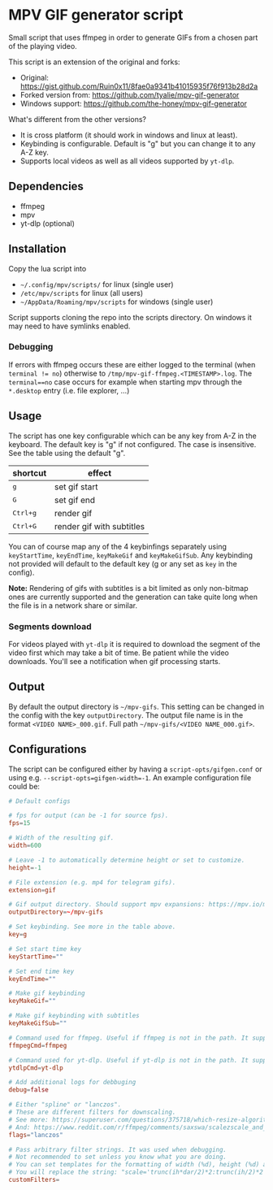# MPV GIF generator script

Small script that uses ffmpeg in order to generate GIFs from a chosen part of the playing video.

This script is an extension of the original and forks:
- Original: https://gist.github.com/Ruin0x11/8fae0a9341b41015935f76f913b28d2a
- Forked version from: https://github.com/tyalie/mpv-gif-generator
- Windows support: https://github.com/the-honey/mpv-gif-generator

What's different from the other versions?
- It is cross platform (it should work in windows and linux at least).
- Keybinding is configurable. Default is "g" but you can change it to any A-Z key.
- Supports local videos as well as all videos supported by `yt-dlp`.

## Dependencies
- ffmpeg
- mpv
- yt-dlp (optional)

## Installation

Copy the lua script into
- `~/.config/mpv/scripts/` for linux (single user)
- `/etc/mpv/scripts` for linux (all users)
- `~/AppData/Roaming/mpv/scripts` for windows (single user)

Script supports cloning the repo into the scripts directory. On windows it may need to have
symlinks enabled.

### Debugging

If errors with ffmpeg occurs these are either logged to the terminal (when `terminal != no`) otherwise to `/tmp/mpv-gif-ffmpeg.<TIMESTAMP>.log`. The `terminal==no` case occurs for example when
starting mpv through the `*.desktop` entry (i.e. file explorer, …)

## Usage

The script has one key configurable which can be any key from A-Z in the keyboard. The default key is "g" if not configured. The case is insensitive. See the table using the default "g".

| shortcut          | effect                    |
| ----------------- | ------------------------- |
| <kbd>g</kbd>      | set gif start             |
| <kbd>G</kbd>      | set gif end               |
| <kbd>Ctrl+g</kbd> | render gif                |
| <kbd>Ctrl+G</kbd> | render gif with subtitles |

You can of course map any of the 4 keybinfings separately using `keyStartTime`, `keyEndTime`, `keyMakeGif` and `keyMakeGifSub`. Any keybinding not provided will default to the default key (g or any set as `key` in the config).

**Note:** Rendering of gifs with subtitles is a bit limited as only non-bitmap ones are currently supported and the generation can take quite long when the file is in a network share or similar.

### Segments download

For videos played with `yt-dlp` it is required to download the segment of the video first which may take a bit of time. Be patient while the video downloads. You'll see a notification when gif processing starts.

## Output
By default the output directory is `~/mpv-gifs`. This setting can be changed in the config with the key `outputDirectory`.
The output file name is in the format `<VIDEO NAME>_000.gif`. Full path `~/mpv-gifs/<VIDEO NAME_000.gif>`.

## Configurations
The script can be configured either by having a `script-opts/gifgen.conf` or using e.g. `--script-opts=gifgen-width=-1`. An example configuration file could be:

```conf
# Default configs

# fps for output (can be -1 for source fps).
fps=15

# Width of the resulting gif.
width=600

# Leave -1 to automatically determine height or set to customize.
height=-1

# File extension (e.g. mp4 for telegram gifs).
extension=gif

# Gif output directory. Should support mpv expansions: https://mpv.io/manual/master/#paths
outputDirectory=~/mpv-gifs

# Set keybinding. See more in the table above.
key=g

# Set start time key
keyStartTime=""

# Set end time key
keyEndTime=""

# Make gif keybinding
keyMakeGif=""

# Make gif keybinding with subtitles
keyMakeGifSub=""

# Command used for ffmpeg. Useful if ffmpeg is not in the path. It supports mpv expansions.
ffmpegCmd=ffmpeg

# Command used for yt-dlp. Useful if yt-dlp is not in the path. It supports mpv expansions.
ytdlpCmd=yt-dlp

# Add additional logs for debbuging
debug=false

# Either "spline" or "lanczos".
# These are different filters for downscaling.
# See more: https://superuser.com/questions/375718/which-resize-algorithm-to-choose-for-videos/375726#375726
# And: https://www.reddit.com/r/ffmpeg/comments/saxswa/scalezscale_and_lanczosspline
flags="lanczos"

# Pass arbitrary filter strings. It was used when debugging.
# Not recommended to set unless you know what you are doing.
# You can set templates for the formatting of width (%d), height (%d) and flags (%s) in that order.
# You will replace the string: "scale='trunc(ih*dar/2)*2:trunc(ih/2)*2',setsar=1/1,scale=%d:%d:flags=%s"
customFilters=
```
